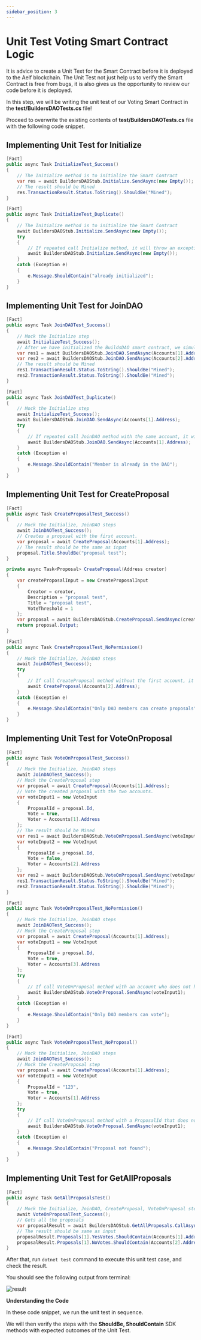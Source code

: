 ```yaml
---
sidebar_position: 3
---
```


# Unit Test Voting Smart Contract Logic

It is advice to create a Unit Text for the Smart Contract before it is deployed to the Aelf blockchain. The Unit Test not just help us to verify the Smart Contract is free from bugs, it is also gives us the opportunity to review our code before it is deployed.

In this step, we will be writing the unit test of our Voting Smart Contract in the **test/BuildersDAOTests.cs** file!

Proceed to overwrite the existing contents of **test/BuildersDAOTests.cs** file with the following code snippet.

## Implementing Unit Test for Initialize

```csharp showLineNumbers
[Fact]
public async Task InitializeTest_Success()
{
    // The Initialize method is to initialize the Smart Contract
    var res = await BuildersDAOStub.Initialize.SendAsync(new Empty());
    // The result should be Mined
    res.TransactionResult.Status.ToString().ShouldBe("Mined");
}

[Fact]
public async Task InitializeTest_Duplicate()
{
    // The Initialize method is to initialize the Smart Contract
    await BuildersDAOStub.Initialize.SendAsync(new Empty());
    try
    {
        // If repeated call Initialize method, it will throw an exception
        await BuildersDAOStub.Initialize.SendAsync(new Empty());
    }
    catch (Exception e)
    {
        e.Message.ShouldContain("already initialized");
    }
}
```

## Implementing Unit Test for JoinDAO

```csharp showLineNumbers
[Fact]
public async Task JoinDAOTest_Success()
{
    // Mock the Initialize step
    await InitializeTest_Success();
    // After we have initialized the BuildsDAO smart contract, we simulate two participants by calling the JoinDAO methods two times with two different accounts
    var res1 = await BuildersDAOStub.JoinDAO.SendAsync(Accounts[1].Address);
    var res2 = await BuildersDAOStub.JoinDAO.SendAsync(Accounts[2].Address);
    // The result should be Mined
    res1.TransactionResult.Status.ToString().ShouldBe("Mined");
    res2.TransactionResult.Status.ToString().ShouldBe("Mined");
}

[Fact]
public async Task JoinDAOTest_Duplicate()
{
    // Mock the Initialize step
    await InitializeTest_Success();
    await BuildersDAOStub.JoinDAO.SendAsync(Accounts[1].Address);
    try
    {
        // If repeated call JoinDAO method with the same account, it will throw an exception
        await BuildersDAOStub.JoinDAO.SendAsync(Accounts[1].Address);
    }
    catch (Exception e)
    {
        e.Message.ShouldContain("Member is already in the DAO");
    }
}
```

## Implementing Unit Test for CreateProposal

```csharp showLineNumbers
[Fact]
public async Task CreateProposalTest_Success()
{
    // Mock the Initialize, JoinDAO steps
    await JoinDAOTest_Success();
    // Creates a proposal with the first account.
    var proposal = await CreateProposal(Accounts[1].Address);
    // The result should be the same as input
    proposal.Title.ShouldBe("proposal test");
}

private async Task<Proposal> CreateProposal(Address creator)
{
    var createProposalInput = new CreateProposalInput
    {
        Creator = creator,
        Description = "proposal test",
        Title = "proposal test",
        VoteThreshold = 1
    };
    var proposal = await BuildersDAOStub.CreateProposal.SendAsync(createProposalInput);
    return proposal.Output;
}

[Fact]
public async Task CreateProposalTest_NoPermission()
{
    // Mock the Initialize, JoinDAO steps
    await JoinDAOTest_Success();
    try
    {
        // If call CreateProposal method without the first account, it will throw an exception
        await CreateProposal(Accounts[2].Address);
    }
    catch (Exception e)
    {
        e.Message.ShouldContain("Only DAO members can create proposals");
    }
}
```

## Implementing Unit Test for VoteOnProposal

```csharp showLineNumbers
[Fact]
public async Task VoteOnProposalTest_Success()
{
    // Mock the Initialize, JoinDAO steps
    await JoinDAOTest_Success();
    // Mock the CreateProposal step
    var proposal = await CreateProposal(Accounts[1].Address);
    // Vote the created proposal with the two accounts.
    var voteInput1 = new VoteInput
    {
        ProposalId = proposal.Id,
        Vote = true,
        Voter = Accounts[1].Address
    };
    // The result should be Mined
    var res1 = await BuildersDAOStub.VoteOnProposal.SendAsync(voteInput1);
    var voteInput2 = new VoteInput
    {
        ProposalId = proposal.Id,
        Vote = false,
        Voter = Accounts[2].Address
    };
    var res2 = await BuildersDAOStub.VoteOnProposal.SendAsync(voteInput2);
    res1.TransactionResult.Status.ToString().ShouldBe("Mined");
    res2.TransactionResult.Status.ToString().ShouldBe("Mined");
}

[Fact]
public async Task VoteOnProposalTest_NoPermission()
{
    // Mock the Initialize, JoinDAO steps
    await JoinDAOTest_Success();
    // Mock the CreateProposal step
    var proposal = await CreateProposal(Accounts[1].Address);
    var voteInput1 = new VoteInput
    {
        ProposalId = proposal.Id,
        Vote = true,
        Voter = Accounts[3].Address
    };
    try
    {
        // If call VoteOnProposal method with an account who does not have called JoinDAO, it will throw an exception
        await BuildersDAOStub.VoteOnProposal.SendAsync(voteInput1);
    }
    catch (Exception e)
    {
        e.Message.ShouldContain("Only DAO members can vote");
    }
}

[Fact]
public async Task VoteOnProposalTest_NoProposal()
{
    // Mock the Initialize, JoinDAO steps
    await JoinDAOTest_Success();
    // Mock the CreateProposal step
    var proposal = await CreateProposal(Accounts[1].Address);
    var voteInput1 = new VoteInput
    {
        ProposalId = "123",
        Vote = true,
        Voter = Accounts[1].Address
    };
    try
    {
        // If call VoteOnProposal method with a ProposalId that does not have called CreateProposal, it will throw an exception
        await BuildersDAOStub.VoteOnProposal.SendAsync(voteInput1);
    }
    catch (Exception e)
    {
        e.Message.ShouldContain("Proposal not found");
    }
}
```

## Implementing Unit Test for GetAllProposals

```csharp showLineNumbers
[Fact]
public async Task GetAllProposalsTest()
{
    // Mock the Initialize, JoinDAO, CreateProposal, VoteOnProposal steps
    await VoteOnProposalTest_Success();
    // Gets all the proposals
    var proposalResult = await BuildersDAOStub.GetAllProposals.CallAsync(new Empty());
    // The result should be same as input
    proposalResult.Proposals[1].YesVotes.ShouldContain(Accounts[1].Address);
    proposalResult.Proposals[1].NoVotes.ShouldContain(Accounts[2].Address);
}
```

After that, run ``dotnet test`` command to execute this unit test case, and check the result.

You should see the following output from terminal:

![result](/img/unit-test-output.png)


**Understanding the Code**

In these code snippet, we run the unit test in sequence.

We will then verify the steps with the **ShouldBe, ShouldContain** SDK methods with expected outcomes of the Unit Test.